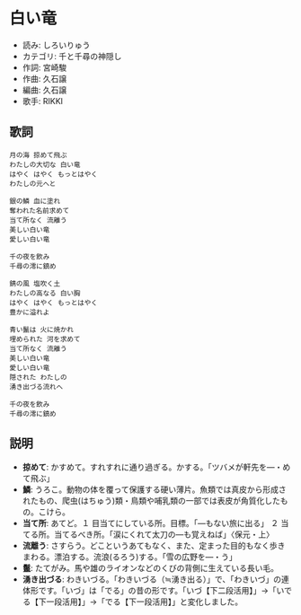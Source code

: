 白い竜
=======

- 読み: しろいりゅう
- カテゴリ: 千と千尋の神隠し
- 作詞: 宮崎駿
- 作曲: 久石譲
- 編曲: 久石譲
- 歌手: RIKKI


歌詞
-----

    月の海 掠めて飛ぶ
    わたしの大切な 白い竜
    はやく はやく もっとはやく
    わたしの元へと

    銀の鱗 血に塗れ
    奪われた名前求めて
    当て所なく 流離う
    美しい白い竜
    愛しい白い竜

    千の夜を飲み
    千尋の澪に鎮め

    錆の風 塩吹く土
    わたしの高なる 白い胸
    はやく はやく もっとはやく
    豊かに溢れよ

    青い鬣は 火に焼かれ
    埋められた 河を求めて
    当て所なく 流離う
    美しい白い竜
    愛しい白い竜
    隠された わたしの
    湧き出づる流れへ
    
    千の夜を飲み
    千尋の澪に鎮め


説明
-----

- **掠めて**: かすめて。すれすれに通り過ぎる。かする。「ツバメが軒先を―・めて飛ぶ」
- **鱗**: うろこ。動物の体を覆って保護する硬い薄片。魚類では真皮から形成されたもの、爬虫(はちゅう)類・鳥類や哺乳類の一部では表皮が角質化したもの。こけら。
- **当て所**: あてど。１ 目当てにしている所。目標。「―もない旅に出る」 ２ 当てる所。当てるべき所。「涙にくれて太刀の―も覚えねば」〈保元・上〉
- **流離う**: さすらう。どこというあてもなく、また、定まった目的もなく歩きまわる。漂泊する。流浪(るろう)する。「雪の広野を―・う」
- **鬣**: たてがみ。馬や雄のライオンなどのくびの背側に生えている長い毛。
- **湧き出づる**: わきいづる。「わきいづる（≒湧き出る）」で、「わきいづ」の連体形です。「いづ」は「でる」の昔の形です。「いづ【下二段活用】」→「いでる【下一段活用】」→「でる【下一段活用】」と変化しました。

